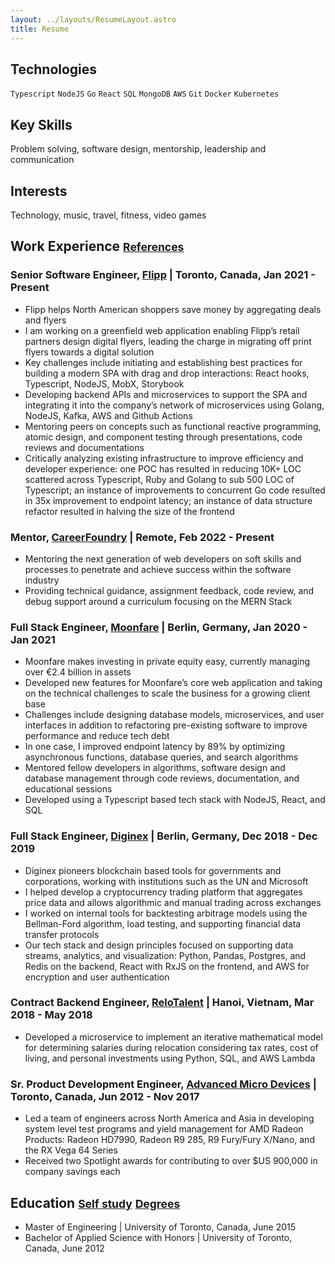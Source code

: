 ```yaml
---
layout: ../layouts/ResumeLayout.astro
title: Resume
---
```


## Technologies

`Typescript` `NodeJS` `Go` `React` `SQL` `MongoDB` `AWS` `Git` `Docker` `Kubernetes`

## Key Skills

Problem solving, software design, mentorship, leadership and communication

## Interests

Technology, music, travel, fitness, video games

## Work Experience <small>[References](https://drive.google.com/open?id=15agbvNipo2pTSTO-WwNx_R2ukPlOu_yN)</small>

### Senior Software Engineer, [Flipp](https://flipp.com/home) | Toronto, Canada, Jan 2021 - Present

- Flipp helps North American shoppers save money by aggregating deals and flyers
- I am working on a greenfield web application enabling Flipp’s retail partners design digital flyers, leading the charge in migrating off print flyers towards a digital solution
- Key challenges include initiating and establishing best practices for building a modern SPA with drag and drop interactions: React hooks, Typescript, NodeJS, MobX, Storybook
- Developing backend APIs and microservices to support the SPA and integrating it into the company’s network of microservices using Golang, NodeJS, Kafka, AWS and Github Actions
- Mentoring peers on concepts such as functional reactive programming, atomic design, and component testing through presentations, code reviews and documentations
- Critically analyzing existing infrastructure to improve efficiency and developer experience: one POC has resulted in reducing 10K+ LOC scattered across Typescript, Ruby and Golang to sub 500 LOC of Typescript; an instance of improvements to concurrent Go code resulted in 35x improvement to endpoint latency; an instance of data structure refactor resulted in halving the size of the frontend

### Mentor, [CareerFoundry](https://careerfoundry.com/) | Remote, Feb 2022 - Present

- Mentoring the next generation of web developers on soft skills and processes to penetrate and achieve success within the software industry
- Providing technical guidance, assignment feedback, code review, and debug support around a curriculum focusing on the MERN Stack

### Full Stack Engineer, [Moonfare](https://www.moonfare.com/) | Berlin, Germany, Jan 2020 - Jan 2021

- Moonfare makes investing in private equity easy, currently managing over €2.4 billion in assets
- Developed new features for Moonfare’s core web application and taking on the technical challenges to scale the business for a growing client base
- Challenges include designing database models, microservices, and user interfaces in addition to refactoring pre-existing software to improve performance and reduce tech debt
- In one case, I improved endpoint latency by 89% by optimizing asynchronous functions, database queries, and search algorithms
- Mentored fellow developers in algorithms, software design and database management through code reviews, documentation, and educational sessions
- Developed using a Typescript based tech stack with NodeJS, React, and SQL

### Full Stack Engineer, [Diginex](https://www.diginex.com/) | Berlin, Germany, Dec 2018 - Dec 2019

- Diginex pioneers blockchain based tools for governments and corporations, working with institutions such as the UN and Microsoft
- I helped develop a cryptocurrency trading platform that aggregates price data and allows algorithmic and manual trading across exchanges
- I worked on internal tools for backtesting arbitrage models using the Bellman-Ford algorithm, load testing, and supporting financial data transfer protocols
- Our tech stack and design principles focused on supporting data streams, analytics, and visualization: Python, Pandas, Postgres, and Redis on the backend, React with RxJS on the frontend, and AWS for encryption and user authentication

### Contract Backend Engineer, [ReloTalent](https://relotalent.com) | Hanoi, Vietnam, Mar 2018 - May 2018

- Developed a microservice to implement an iterative mathematical model for determining salaries during relocation considering tax rates, cost of living, and personal investments using Python, SQL, and AWS Lambda

### Sr. Product Development Engineer, [Advanced Micro Devices](https://amd.com/en) | Toronto, Canada, Jun 2012 - Nov 2017

- Led a team of engineers across North America and Asia in developing system level test programs and yield management for AMD Radeon Products: Radeon HD7990, Radeon R9 285, R9 Fury/Fury X/Nano, and the RX Vega 64 Series
- Received two Spotlight awards for contributing to over $US 900,000 in company savings each

## Education <small>[Self study](https://github.com/users/mtanzim/projects/4)</small> <small>[Degrees](https://drive.google.com/file/d/0B7mJStvE46x8OGxOV0NtLWtNSlE/view?usp=sharing)</small>

- Master of Engineering | University of Toronto, Canada, June 2015
- Bachelor of Applied Science with Honors | University of Toronto, Canada, June 2012
